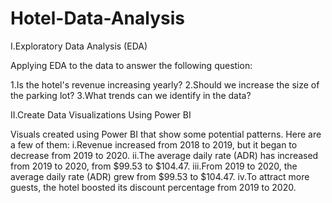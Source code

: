 # Hotel-Data-Analysis
I.Exploratory Data Analysis (EDA)

Applying EDA to the data to answer the following question:

1.Is the hotel's revenue increasing yearly?
2.Should we increase the size of the parking lot?
3.What trends can we identify in the data?

II.Create Data Visualizations Using Power BI

Visuals created using Power BI that show some potential patterns. Here are a few of them:
i.Revenue increased from 2018 to 2019, but it began to decrease from 2019 to 2020.
ii.The average daily rate (ADR) has increased from 2019 to 2020, from $99.53 to $104.47.
iii.From 2019 to 2020, the average daily rate (ADR) grew from $99.53 to $104.47.
iv.To attract more guests, the hotel boosted its discount percentage from 2019 to 2020.
